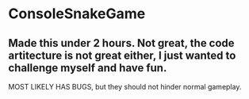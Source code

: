# ConsoleSnakeGame
Made this under 2 hours. Not great, the code artitecture is not great either, I just wanted to challenge myself and have fun.
---
MOST LIKELY HAS BUGS, but they should not hinder normal gameplay.

